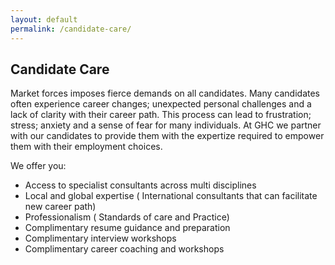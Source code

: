 ```yaml
---
layout: default
permalink: /candidate-care/
---
```


## Candidate Care

  Market forces imposes fierce demands on all candidates. Many candidates often experience career changes; unexpected personal challenges and a lack of clarity with their career path. This process can lead to frustration; stress; anxiety and a sense of fear for many individuals. At GHC we partner with our candidates to provide them with the expertize required to empower them with their employment choices.

We offer you:

  - Access to specialist consultants across multi disciplines
  - Local and global expertise ( International consultants that can facilitate new career path)
  - Professionalism ( Standards of care and Practice)
  - Complimentary resume guidance and preparation
  - Complimentary interview workshops
  - Complimentary career coaching and workshops